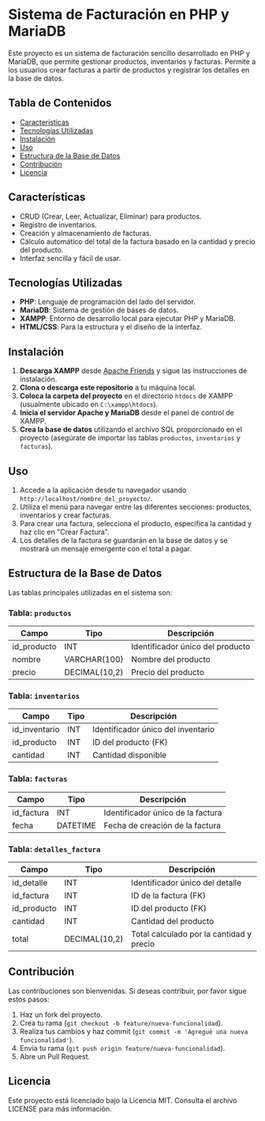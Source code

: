 # Sistema de Facturación en PHP y MariaDB

Este proyecto es un sistema de facturación sencillo desarrollado en PHP y MariaDB, que permite gestionar productos, inventarios y facturas. Permite a los usuarios crear facturas a partir de productos y registrar los detalles en la base de datos.

## Tabla de Contenidos

- [Características](#características)
- [Tecnologías Utilizadas](#tecnologías-utilizadas)
- [Instalación](#instalación)
- [Uso](#uso)
- [Estructura de la Base de Datos](#estructura-de-la-base-de-datos)
- [Contribución](#contribución)
- [Licencia](#licencia)

## Características

- CRUD (Crear, Leer, Actualizar, Eliminar) para productos.
- Registro de inventarios.
- Creación y almacenamiento de facturas.
- Cálculo automático del total de la factura basado en la cantidad y precio del producto.
- Interfaz sencilla y fácil de usar.

## Tecnologías Utilizadas

- **PHP**: Lenguaje de programación del lado del servidor.
- **MariaDB**: Sistema de gestión de bases de datos.
- **XAMPP**: Entorno de desarrollo local para ejecutar PHP y MariaDB.
- **HTML/CSS**: Para la estructura y el diseño de la interfaz.

## Instalación

1. **Descarga XAMPP** desde [Apache Friends](https://www.apachefriends.org/index.html) y sigue las instrucciones de instalación.
2. **Clona o descarga este repositorio** a tu máquina local.
3. **Coloca la carpeta del proyecto** en el directorio `htdocs` de XAMPP (usualmente ubicado en `C:\xampp\htdocs`).
4. **Inicia el servidor Apache y MariaDB** desde el panel de control de XAMPP.
5. **Crea la base de datos** utilizando el archivo SQL proporcionado en el proyecto (asegúrate de importar las tablas `productos`, `inventarios` y `facturas`).

## Uso

1. Accede a la aplicación desde tu navegador usando `http://localhost/nombre_del_proyecto/`.
2. Utiliza el menú para navegar entre las diferentes secciones: productos, inventarios y crear facturas.
3. Para crear una factura, selecciona el producto, especifica la cantidad y haz clic en "Crear Factura".
4. Los detalles de la factura se guardarán en la base de datos y se mostrará un mensaje emergente con el total a pagar.

## Estructura de la Base de Datos

Las tablas principales utilizadas en el sistema son:

### Tabla: `productos`

| Campo     | Tipo        | Descripción                |
|-----------|-------------|----------------------------|
| id_producto | INT         | Identificador único del producto |
| nombre    | VARCHAR(100)| Nombre del producto        |
| precio    | DECIMAL(10,2)| Precio del producto       |

### Tabla: `inventarios`

| Campo     | Tipo        | Descripción                |
|-----------|-------------|----------------------------|
| id_inventario | INT     | Identificador único del inventario |
| id_producto | INT       | ID del producto (FK)      |
| cantidad   | INT        | Cantidad disponible        |

### Tabla: `facturas`

| Campo     | Tipo        | Descripción                |
|-----------|-------------|----------------------------|
| id_factura | INT        | Identificador único de la factura |
| fecha      | DATETIME   | Fecha de creación de la factura |

### Tabla: `detalles_factura`

| Campo      | Tipo        | Descripción                |
|------------|-------------|----------------------------|
| id_detalle | INT         | Identificador único del detalle |
| id_factura | INT         | ID de la factura (FK)     |
| id_producto| INT         | ID del producto (FK)      |
| cantidad   | INT         | Cantidad del producto      |
| total      | DECIMAL(10,2)| Total calculado por la cantidad y precio |

## Contribución

Las contribuciones son bienvenidas. Si deseas contribuir, por favor sigue estos pasos:

1. Haz un fork del proyecto.
2. Crea tu rama (`git checkout -b feature/nueva-funcionalidad`).
3. Realiza tus cambios y haz commit (`git commit -m 'Agregué una nueva funcionalidad'`).
4. Envía tu rama (`git push origin feature/nueva-funcionalidad`).
5. Abre un Pull Request.

## Licencia

Este proyecto está licenciado bajo la Licencia MIT. Consulta el archivo LICENSE para más información.
